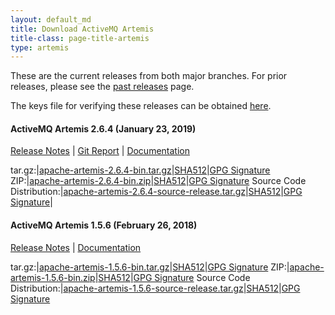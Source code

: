```yaml
---
layout: default_md
title: Download ActiveMQ Artemis
title-class: page-title-artemis
type: artemis
---
```


These are the current releases from both major branches. For prior releases, please see the <a href="past_releases">past releases</a> page.

The keys file for verifying these releases can be obtained <a href="https://www.apache.org/dist/activemq/KEYS">here</a>.

#### ActiveMQ Artemis 2.6.4  (January 23, 2019)
[Release Notes](release-notes-2.6.4) | [Git Report](commit-report-2.6.4) | [Documentation](../documentation/latest)

tar.gz:|[apache-artemis-2.6.4-bin.tar.gz](https://www.apache.org/dyn/closer.cgi?filename=activemq/activemq-artemis/2.6.4/apache-artemis-2.6.4-bin.tar.gz&action=download)|[SHA512](https://www.apache.org/dist/activemq/activemq-artemis/2.6.4/apache-artemis-2.6.4-bin.tar.gz.sha512)|[GPG Signature](https://www.apache.org/dist/activemq/activemq-artemis/2.6.4/apache-artemis-2.6.4-bin.tar.gz.asc)
ZIP:|[apache-artemis-2.6.4-bin.zip](https://www.apache.org/dyn/closer.cgi?filename=activemq/activemq-artemis/2.6.4/apache-artemis-2.6.4-bin.zip&action=download)|[SHA512](https://www.apache.org/dist/activemq/activemq-artemis/2.6.4/apache-artemis-2.6.4-bin.zip.sha512)|[GPG Signature](https://www.apache.org/dist/activemq/activemq-artemis/2.6.4/apache-artemis-2.6.4-bin.zip.asc)
Source Code Distribution:|[apache-artemis-2.6.4-source-release.tar.gz](https://www.apache.org/dyn/closer.cgi?filename=activemq/activemq-artemis/2.6.4/apache-artemis-2.6.4-source-release.tar.gz&action=download)|[SHA512](https://www.apache.org/dist/activemq/activemq-artemis/2.6.4/apache-artemis-2.6.4-source-release.tar.gz.sha512)|[GPG Signature](https://www.apache.org/dist/activemq/activemq-artemis/2.6.4/apache-artemis-2.6.4-source-release.tar.gz.asc)|

#### ActiveMQ Artemis 1.5.6  (February 26, 2018)
[Release Notes](release-notes-1.5.6) | [Documentation](../documentation/1.5.6)

tar.gz:|[apache-artemis-1.5.6-bin.tar.gz](https://www.apache.org/dyn/closer.cgi?filename=activemq/activemq-artemis/1.5.6/apache-artemis-1.5.6-bin.tar.gz&action=download)|[SHA512](https://www.apache.org/dist/activemq/activemq-artemis/1.5.6/apache-artemis-1.5.6-bin.tar.gz.sha512)|[GPG Signature](https://www.apache.org/dist/activemq/activemq-artemis/1.5.6/apache-artemis-1.5.6-bin.tar.gz.asc)
ZIP:|[apache-artemis-1.5.6-bin.zip](https://www.apache.org/dyn/closer.cgi?filename=activemq/activemq-artemis/1.5.6/apache-artemis-1.5.6-bin.zip&action=download)|[SHA512](https://www.apache.org/dist/activemq/activemq-artemis/1.5.6/apache-artemis-1.5.6-bin.zip.sha512)|[GPG Signature](https://www.apache.org/dist/activemq/activemq-artemis/1.5.6/apache-artemis-1.5.6-bin.zip.asc)
Source Code Distribution:|[apache-artemis-1.5.6-source-release.tar.gz](https://www.apache.org/dyn/closer.cgi?filename=activemq/activemq-artemis/1.5.6/apache-artemis-1.5.6-source-release.tar.gz&action=download)|[SHA512](https://www.apache.org/dist/activemq/activemq-artemis/1.5.6/apache-artemis-1.5.6-source-release.tar.gz.sha512)|[GPG Signature](https://www.apache.org/dist/activemq/activemq-artemis/1.5.6/apache-artemis-1.5.6-source-release.tar.gz.asc)
